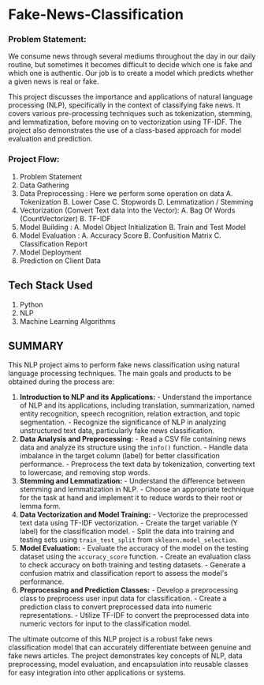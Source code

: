 # Fake-News-Classification

### Problem Statement: 
We consume news through several mediums throughout the day in our daily routine, but sometimes it becomes difficult to decide which one is fake and which one is authentic. Our job is to create a model which predicts whether a given news is real or fake.

This project discusses the importance and applications of natural language processing (NLP), specifically in the context of classifying fake news. It covers various pre-processing techniques such as tokenization, stemming, and lemmatization, before moving on to vectorization using TF-IDF. The project also demonstrates the use of a class-based approach for model evaluation and prediction.



### Project Flow:
1. Problem Statement
2. Data Gathering
3. Data Preprocessing : Here we perform some operation on data
    A. Tokenization
    B. Lower Case
    C. Stopwords 
    D. Lemmatization / Stemming
4. Vectorization (Convert Text data into the Vector):
    A. Bag Of Words (CountVectorizer)
    B. TF-IDF
5. Model Building :
    A. Model Object Initialization
    B. Train and Test Model
6. Model Evaluation :
    A. Accuracy Score
    B. Confusition Matrix
    C. Classification Report
7. Model Deployment
8. Prediction on Client Data

## Tech Stack Used
1. Python
2. NLP
3. Machine Learning Algorithms
## **SUMMARY**

This NLP project aims to perform fake news classification using natural language processing techniques. The main goals and products to be obtained during the process are: 

1. **Introduction to NLP and its Applications:**
        - Understand the importance of NLP and its applications, including translation, summarization, named entity recognition, speech recognition, relation extraction, and topic segmentation.
        - Recognize the significance of NLP in analyzing unstructured text data, particularly fake news classification.
2. **Data Analysis and Preprocessing:**
        - Read a CSV file containing news data and analyze its structure using the `info()` function.
        - Handle data imbalance in the target column (label) for better classification performance.
        - Preprocess the text data by tokenization, converting text to lowercase, and removing stop words.
3. **Stemming and Lemmatization:**
        - Understand the difference between stemming and lemmatization in NLP.
        - Choose an appropriate technique for the task at hand and implement it to reduce words to their root or lemma form.
4. **Data Vectorization and Model Training:**
        - Vectorize the preprocessed text data using TF-IDF vectorization.
        - Create the target variable (Y label) for the classification model.
        - Split the data into training and testing sets using `train_test_split` from `sklearn.model_selection`.
5. **Model Evaluation:**
        - Evaluate the accuracy of the model on the testing dataset using the `accuracy_score` function.
        - Create an evaluation class to check accuracy on both training and testing datasets.
        - Generate a confusion matrix and classification report to assess the model's performance.
6. **Preprocessing and Prediction Classes:**
        - Develop a preprocessing class to preprocess user input data for classification.
        - Create a prediction class to convert preprocessed data into numeric representations.
        - Utilize TF-IDF to convert the preprocessed data into numeric vectors for input to the classification model.
    
 The ultimate outcome of this NLP project is a robust fake news classification model that can accurately differentiate between genuine and fake news articles. The project demonstrates key concepts of NLP, data preprocessing, model evaluation, and encapsulation into reusable classes for easy integration into other applications or systems.

